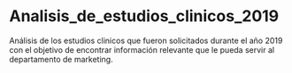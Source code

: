# Analisis_de_estudios_clinicos_2019
Análisis de los estudios clinicos que fueron solicitados durante el año 2019 con el objetivo de encontrar información relevante que le pueda servir al departamento de marketing.
